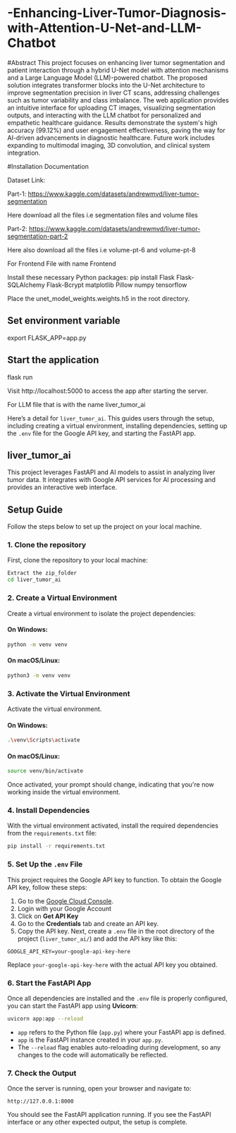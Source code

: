 # -Enhancing-Liver-Tumor-Diagnosis-with-Attention-U-Net-and-LLM-Chatbot

#Abstract
This project focuses on enhancing liver tumor segmentation and patient interaction through a hybrid U-Net model with attention mechanisms and a Large Language Model (LLM)-powered chatbot. The proposed solution integrates transformer blocks into the U-Net architecture to improve segmentation precision in liver CT scans, addressing challenges such as tumor variability and class imbalance. The web application provides an intuitive interface for uploading CT images, visualizing segmentation outputs, and interacting with the LLM chatbot for personalized and empathetic healthcare guidance. Results demonstrate the system's high accuracy (99.12%) and user engagement effectiveness, paving the way for AI-driven advancements in diagnostic healthcare. Future work includes expanding to multimodal imaging, 3D convolution, and clinical system integration.

#Installation Documentation

Dataset Link:

Part-1: https://www.kaggle.com/datasets/andrewmvd/liver-tumor-segmentation

Here download all the files i.e segmentation files and volume files 

Part-2: https://www.kaggle.com/datasets/andrewmvd/liver-tumor-segmentation-part-2

Here also download all the files i.e volume-pt-6 and volume-pt-8

For Frontend File with name Frontend 

Install these necessary Python packages:
pip install Flask Flask-SQLAlchemy Flask-Bcrypt matplotlib Pillow numpy tensorflow

Place the unet_model_weights.weights.h5 in the root directory.

## Set environment variable
export FLASK_APP=app.py

## Start the application
flask run

Visit http://localhost:5000 to access the app after starting the server.


For LLM file that is with the name liver_tumor_ai

Here’s a detail for `liver_tumor_ai`. This guides users through the setup, including creating a virtual environment, installing dependencies, setting up the `.env` file for the Google API key, and starting the FastAPI app.
## liver_tumor_ai
This project leverages FastAPI and AI models to assist in analyzing liver tumor data. It integrates with Google API services for AI processing and provides an interactive web interface.

## Setup Guide
Follow the steps below to set up the project on your local machine.

### 1. Clone the repository
First, clone the repository to your local machine:

```bash
Extract the zip_folder
cd liver_tumor_ai
```
### 2. Create a Virtual Environment
Create a virtual environment to isolate the project dependencies:

#### On Windows:
```bash
python -m venv venv
```

#### On macOS/Linux:
```bash
python3 -m venv venv
```

### 3. Activate the Virtual Environment
Activate the virtual environment.

#### On Windows:
```bash
.\venv\Scripts\activate
```

#### On macOS/Linux:
```bash
source venv/bin/activate
```
Once activated, your prompt should change, indicating that you're now working inside the virtual environment.

### 4. Install Dependencies
With the virtual environment activated, install the required dependencies from the `requirements.txt` file:

```bash
pip install -r requirements.txt
```
### 5. Set Up the `.env` File
This project requires the Google API key to function. To obtain the Google API key, follow these steps:
1. Go to the [Google Cloud Console](https://aistudio.google.com/).
2. Login with your Google Account
3. Click on **Get API Key**
4. Go to the **Credentials** tab and create an API key.
5. Copy the API key.
Next, create a `.env` file in the root directory of the project (`liver_tumor_ai/`) and add the API key like this:
```env
GOOGLE_API_KEY=your-google-api-key-here
```
Replace `your-google-api-key-here` with the actual API key you obtained.

### 6. Start the FastAPI App
Once all dependencies are installed and the `.env` file is properly configured, you can start the FastAPI app using **Uvicorn**:

```bash
uvicorn app:app --reload
```

- `app` refers to the Python file (`app.py`) where your FastAPI app is defined.
- `app` is the FastAPI instance created in your `app.py`.
- The `--reload` flag enables auto-reloading during development, so any changes to the code will automatically be reflected.

### 7. Check the Output

Once the server is running, open your browser and navigate to:
```
http://127.0.0.1:8000
```
You should see the FastAPI application running. If you see the FastAPI interface or any other expected output, the setup is complete.


